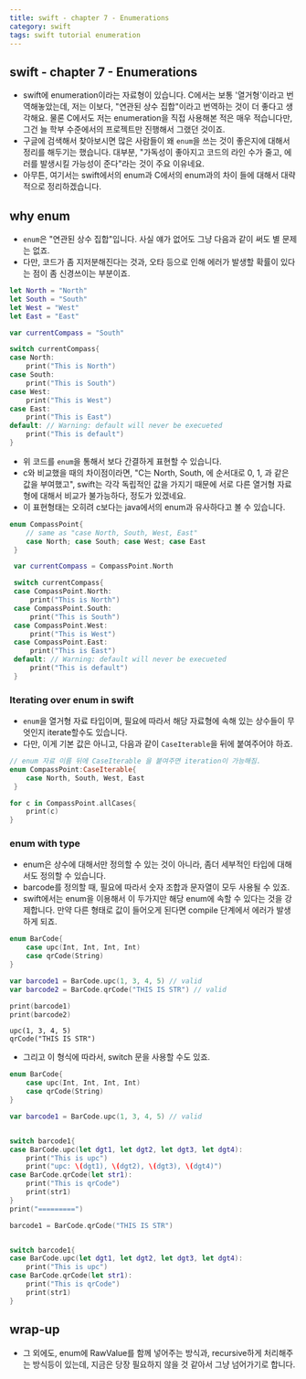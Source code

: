 ```yaml
---
title: swift - chapter 7 - Enumerations
category: swift
tags: swift tutorial enumeration
---
```


## swift - chapter 7 - Enumerations

- swift에 enumeration이라는 자료형이 있습니다. C에서는 보통 '열거형'이라고 번역해놓았는데, 저는 이보다, "연관된 상수 집합"이라고 번역하는 것이 더 좋다고 생각해요. 물론 C에서도 저는 enumeration을 직접 사용해본 적은 매우 적습니다만, 그건 늘 학부 수준에서의 프로젝트만 진행해서 그랬던 것이죠.
- 구글에 검색해서 찾아보시면 많은 사람들이 왜 `enum`을 쓰는 것이 좋은지에 대해서 정리를 해두기는 했습니다. 대부분, "가독성이 좋아지고 코드의 라인 수가 줄고, 에러를 발생시킬 가능성이 준다"라는 것이 주요 이유네요.
- 아무튼, 여기서는 swift에서의 enum과 C에서의 enum과의 차이 들에 대해서 대략적으로 정리하겠습니다.

## why enum

- `enum`은 "연관된 상수 집합"입니다. 사실 얘가 없어도 그냥 다음과 같이 써도 별 문제는 없죠.
- 다만, 코드가 좀 지저분해진다는 것과, 오타 등으로 인해 에러가 발생할 확률이 있다는 점이 좀 신경쓰이는 부분이죠.

```swift
let North = "North"
let South = "South"
let West = "West"
let East = "East"

var currentCompass = "South"

switch currentCompass{
case North:
    print("This is North")
case South:
    print("This is South")
case West:
    print("This is West")
case East:
    print("This is East")
default: // Warning: default will never be execueted
    print("This is default")
}
```

- 위 코드를 `enum`을 통해서 보다 간결하게 표현할 수 있습니다. 
- c와 비교했을 때의 차이점이라면, "C는 North, South, 에 순서대로 0, 1, 과 같은 값을 부여했고", swift는 각각 독립적인 값을 가지기 때문에 서로 다른 열거형 자료 형에 대해서 비교가 불가능하다, 정도가 있겠네요.
- 이 표현형태는 오히려 c보다는 java에서의 enum과 유사하다고 볼 수 있습니다.

```swift
enum CompassPoint{
    // same as "case North, South, West, East"
    case North; case South; case West; case East
 }

 var currentCompass = CompassPoint.North

 switch currentCompass{
 case CompassPoint.North:
     print("This is North")
 case CompassPoint.South:
     print("This is South")
 case CompassPoint.West:
     print("This is West")
 case CompassPoint.East:
     print("This is East")
 default: // Warning: default will never be execueted
     print("This is default")
 }

```

### Iterating over enum in swift

- `enum`을 열거형 자료 타입이며, 필요에 따라서 해당 자료형에 속해 있는 상수들이 무엇인지 iterate할수도 있습니다.
- 다만, 이게 기본 값은 아니고, 다음과 같이 `CaseIterable`을 뒤에 붙여주어야 하죠.

```swift
// enum 자료 이름 뒤에 CaseIterable 을 붙여주면 iteration이 가능해짐.
enum CompassPoint:CaseIterable{
    case North, South, West, East
 }

for c in CompassPoint.allCases{
    print(c)
}
```

### enum with type

- enum은 상수에 대해서만 정의할 수 있는 것이 아니라, 좀더 세부적인 타입에 대해서도 정의할 수 있습니다.
- barcode를 정의할 때, 필요에 따라서 숫자 조합과 문자열이 모두 사용될 수 있죠. 
- swift에서는 enum을 이용해서 이 두가지만 해당 enum에 속할 수 있다는 것을 강제합니다. 만약 다른 형태로 값이 들어오게 된다면 compile 단계에서 에러가 발생하게 되죠.

```swift
enum BarCode{
    case upc(Int, Int, Int, Int)
    case qrCode(String)
}

var barcode1 = BarCode.upc(1, 3, 4, 5) // valid
var barcode2 = BarCode.qrCode("THIS IS STR") // valid

print(barcode1)
print(barcode2)
```

```plaintext
upc(1, 3, 4, 5)
qrCode("THIS IS STR")
```

- 그리고 이 형식에 따라서, switch 문을 사용할 수도 있죠.

```swift
enum BarCode{
    case upc(Int, Int, Int, Int)
    case qrCode(String)
}

var barcode1 = BarCode.upc(1, 3, 4, 5) // valid


switch barcode1{
case BarCode.upc(let dgt1, let dgt2, let dgt3, let dgt4):
    print("This is upc")
    print("upc: \(dgt1), \(dgt2), \(dgt3), \(dgt4)")
case BarCode.qrCode(let str1):
    print("This is qrCode")
    print(str1)
}
print("=========")

barcode1 = BarCode.qrCode("THIS IS STR")


switch barcode1{
case BarCode.upc(let dgt1, let dgt2, let dgt3, let dgt4):
    print("This is upc")
case BarCode.qrCode(let str1):
    print("This is qrCode")
    print(str1)
}
```

## wrap-up

- 그 외에도, enum에 RawValue를 함께 넣어주는 방식과, recursive하게 처리해주는 방식등이 있는데, 지금은 당장 필요하지 않을 것 같아서 그냥 넘어가기로 합니다.
